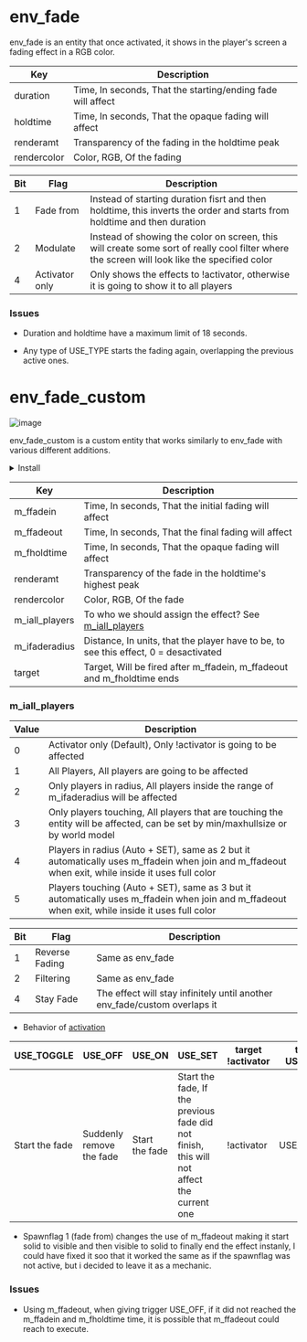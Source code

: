 # env_fade

env_fade is an entity that once activated, it shows in the player's screen a fading effect in a RGB color.

| Key | Description |
|-----|-------------|
| duration | Time, In seconds, That the starting/ending fade will affect |
| holdtime | Time, In seconds, That the opaque fading will affect |
| renderamt | Transparency of the fading in the holdtime peak |
| rendercolor | Color, RGB, Of the fading |

| Bit | Flag | Description |
|-----|------|-------------|
| 1 | Fade from | Instead of starting duration fisrt and then holdtime, this inverts the order and starts from holdtime and then duration |
| 2 | Modulate | Instead of showing the color on screen, this will create some sort of really cool filter where the screen will look like the specified color |
| 4 | Activator only | Only shows the effects to !activator, otherwise it is going to show it to all players |


### Issues

- Duration and holdtime have a maximum limit of 18 seconds.

- Any type of USE_TYPE starts the fading again, overlapping the previous active ones.

# env_fade_custom

![image](../../images/angelscript.png)

env_fade_custom is a custom entity that works similarly to env_fade with various different additions.

<details><summary>Install</summary>
<p>

- Read [Install](../install.md)

- Requirements
	- scripts/maps/mikk/[env_fade_custom.as](../../../scripts/maps/mikk/env_fade_custom.as)
	- scripts/maps/mikk/[utils.as](../../../scripts/maps/mikk/utils.as)

</p>
</details>

| Key | Description |
|-----|-------------|
| m_ffadein | Time, In seconds, That the initial fading will affect |
| m_ffadeout | Time, In seconds, That the final fading will affect |
| m_fholdtime | Time, In seconds, That the opaque fading will affect |
| renderamt | Transparency of the fade in the holdtime's highest peak |
| rendercolor | Color, RGB, Of the fade |
| m_iall_players | To who we should assign the effect? See [m_iall_players](#m_iall_players) |
| m_ifaderadius | Distance, In units, that the player have to be, to see this effect, 0 = desactivated |
| target | Target, Will be fired after m_ffadein, m_ffadeout and m_fholdtime ends |

### m_iall_players

| Value | Description |
|-------|-------------|
| 0 | Activator only (Default), Only !activator is going to be affected |
| 1 | All Players, All players are going to be affected |
| 2 | Only players in radius, All players inside the range of m_ifaderadius will be affected |
| 3 | Only players touching, All players that are touching the entity will be affected, can be set by min/maxhullsize or by world model |
| 4 | Players in radius (Auto + SET), same as 2 but it automatically uses m_ffadein when join and m_ffadeout when exit, while inside it uses full color |
| 5 | Players touching (Auto + SET), same as 3 but it automatically uses m_ffadein when join and m_ffadeout when exit, while inside it uses full color |

| Bit | Flag | Description |
|-----|------|-------------|
| 1 | Reverse Fading | Same as env_fade |
| 2 | Filtering | Same as env_fade |
| 4 | Stay Fade | The effect will stay infinitely until another env_fade/custom overlaps it|


- Behavior of [activation](triggering_system.md)

| USE_TOGGLE | USE_OFF | USE_ON | USE_SET | target !activator | target USE_TYPE |
|------------|---------|--------|---------|-------------------|-----------------|
| Start the fade | Suddenly remove the fade | Start the fade | Start the fade, If the previous fade did not finish, this will not affect the current one | !activator | USE_TOGGLE |

- Spawnflag 1 (fade from) changes the use of m_ffadeout making it start solid to visible and then visible to solid to finally end the effect instanly, I could have fixed it soo that it worked the same as if the spawnflag was not active, but i decided to leave it as a mechanic.

### Issues

- Using m_ffadeout, when giving trigger USE_OFF, if it did not reached the m_ffadein and m_fholdtime time, it is possible that m_ffadeout could reach to execute.
